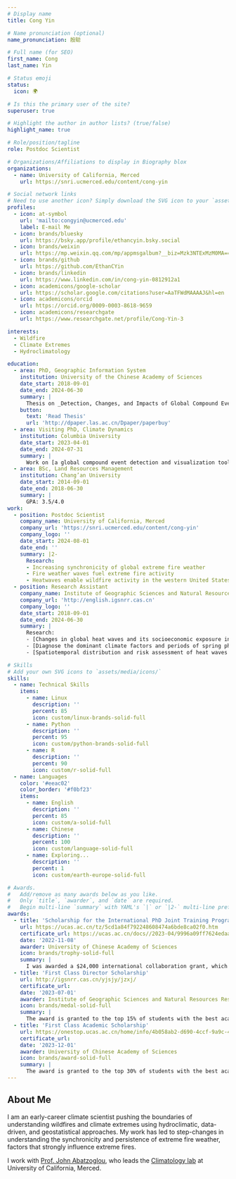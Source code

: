 ```yaml
---
# Display name
title: Cong Yin

# Name pronunciation (optional)
name_pronunciation: 殷聪

# Full name (for SEO)
first_name: Cong
last_name: Yin

# Status emoji
status:
  icon: 🌍

# Is this the primary user of the site?
superuser: true

# Highlight the author in author lists? (true/false)
highlight_name: true

# Role/position/tagline
role: Postdoc Scientist

# Organizations/Affiliations to display in Biography blox
organizations:
  - name: University of California, Merced
    url: https://snri.ucmerced.edu/content/cong-yin

# Social network links
# Need to use another icon? Simply download the SVG icon to your `assets/media/icons/` folder.
profiles:
  - icon: at-symbol
    url: 'mailto:congyin@ucmerced.edu'
    label: E-mail Me
  - icon: brands/bluesky
    url: https://bsky.app/profile/ethancyin.bsky.social
  - icon: brands/weixin
    url: https://mp.weixin.qq.com/mp/appmsgalbum?__biz=Mzk3NTExMzM0MA==&action=getalbum&album_id=3910201765521752070#wechat_redirect
  - icon: brands/github
    url: https://github.com/EthanCYin
  - icon: brands/linkedin
    url: https://www.linkedin.com/in/cong-yin-0812912a1
  - icon: academicons/google-scholar
    url: https://scholar.google.com/citations?user=AaTFWdMAAAAJ&hl=en
  - icon: academicons/orcid
    url: https://orcid.org/0009-0003-8618-9659
  - icon: academicons/researchgate
    url: https://www.researchgate.net/profile/Cong-Yin-3

interests:
  - Wildfire
  - Climate Extremes
  - Hydroclimatology

education:
  - area: PhD, Geographic Information System
    institution: University of the Chinese Academy of Sciences
    date_start: 2018-09-01
    date_end: 2024-06-30
    summary: |
      Thesis on _Detection, Changes, and Impacts of Global Compound Events_. Supervised by [Prof Juanle Wang](http://english.igsnrr.cas.cn/sourcedb/yw_30508/scientists/En_sklreis/200908/t20090819_456359.html).
    button:
      text: 'Read Thesis'
      url: 'http://dpaper.las.ac.cn/Dpaper/paperbuy'
  - area: Visiting PhD, Climate Dynamics
    institution: Columbia University
    date_start: 2023-04-01
    date_end: 2024-07-31
    summary: |
      Work on [a global compound event detection and visualization toolbox and dataset](https://doi.org/10.1038/s41597-025-04530-x). Supervised by [Prof. Mingfang Ting](https://lamont.columbia.edu/directory/mingfang-ting) and [Dr. Kai Kornhuber](https://iiasa.ac.at/staff/kai-kornhuber).
  - area: BSc, Land Resources Management
    institution: Chang’an University
    date_start: 2014-09-01
    date_end: 2018-06-30
    summary: |
      GPA: 3.5/4.0
work:
  - position: Postdoc Scientist
    company_name: University of California, Merced
    company_url: 'https://snri.ucmerced.edu/content/cong-yin'
    company_logo: ''
    date_start: 2024-08-01
    date_end: ''
    summary: |2-
      Research:
      - Increasing synchronicity of global extreme fire weather
      - Fire weather waves fuel extreme fire activity
      - Heatwaves enable wildfire activity in the western United States
  - position: Research Assistant
    company_name: Institute of Geographic Sciences and Natural Resources Research, CAS
    company_url: 'http://english.igsnrr.cas.cn'
    company_logo: ''
    date_start: 2018-09-01
    date_end: 2024-06-30
    summary: |
      Research:
      - [Changes in global heat waves and its socioeconomic exposure in a warmer future](https://doi.org/10.1016/j.crm.2022.100459)
      - [Diagnose the dominant climate factors and periods of spring phenology in Qinling Mountains, China](https://doi.org/10.1016/j.ecolind.2021.108211)
      - [Spatiotemporal distribution and risk assessment of heat waves based on apparent temperature in the one belt and one road region](https://doi.org/10.3390/rs12071174)

# Skills
# Add your own SVG icons to `assets/media/icons/`
skills:
  - name: Technical Skills
    items:
      - name: Linux
        description: ''
        percent: 85
        icon: custom/linux-brands-solid-full
      - name: Python
        description: ''
        percent: 95
        icon: custom/python-brands-solid-full
      - name: R
        description: ''
        percent: 90
        icon: custom/r-solid-full
  - name: Languages
    color: '#eeac02'
    color_border: '#f0bf23'
    items:
      - name: English
        description: ''
        percent: 85
        icon: custom/a-solid-full
      - name: Chinese
        description: ''
        percent: 100
        icon: custom/language-solid-full
      - name: Exploring...
        description: ''
        percent: 1
        icon: custom/earth-europe-solid-full

# Awards.
#   Add/remove as many awards below as you like.
#   Only `title`, `awarder`, and `date` are required.
#   Begin multi-line `summary` with YAML's `|` or `|2-` multi-line prefix and indent 2 spaces below.
awards:
  - title: 'Scholarship for the International PhD Joint Training Program'
    url: https://ucas.ac.cn/tz/5cd1a84f792248608474a6bde8ca02f0.htm
    certificate_url: https://ucas.ac.cn/docs//2023-04/9996a09ff7624edaadf98bd72fbf6a6e.pdf
    date: '2022-11-08'
    awarder: University of Chinese Academy of Sciences
    icon: brands/trophy-solid-full
    summary: |
      I was awarded a $24,000 international collaboration grant, which supported a 14-month research visit (April 2023 – July 2024) to Columbia University, under the mentorship of Dr. Mingfang Ting and Dr. Kai Kornhuber. This collaboration enabled me to work alongside leading climate scientists.
  - title: 'First Class Director Scholarship'
    url: http://igsnrr.cas.cn/yjsjy/jzxj/
    certificate_url: 
    date: '2023-07-01'
    awarder: Institute of Geographic Sciences and Natural Resources Research, CAS
    icon: brands/medal-solid-full
    summary: |
      The award is granted to the top 15% of students with the best academic performance.
  - title: 'First Class Academic Scholarship'
    url: https://onestop.ucas.ac.cn/home/info/4b058ab2-d690-4ccf-9a9c-4ec481c39749/1
    certificate_url: 
    date: '2023-12-01'
    awarder: University of Chinese Academy of Sciences
    icon: brands/award-solid-full
    summary: |
      The award is granted to the top 30% of students with the best academic performance.
---
```


## About Me

I am an early-career climate scientist pushing the boundaries of understanding wildfires and climate extremes using hydroclimatic, data-driven, and geostatistical approaches. My work has led to step-changes in understanding the synchronicity and persistence of extreme fire weather, factors that strongly influence extreme fires.

I work with [Prof. John Abatzoglou](https://engineering.ucmerced.edu/content/john-abatzoglou), who leads the [Climatology lab](https://www.climatologylab.org) at University of California, Merced.
